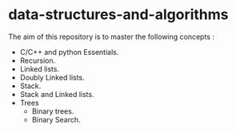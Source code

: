 # data-structures-and-algorithms
The aim of this repository is to master the following concepts :
  - C/C++ and python Essentials.
  - Recursion.
  - Linked lists.
  - Doubly Linked lists.
  - Stack.
  - Stack and Linked lists.
  - Trees
    - Binary trees.
    - Binary Search.
